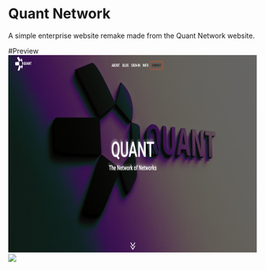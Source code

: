 # Quant Network
A simple enterprise website remake made from the Quant Network website.

#Preview
<img src="src/media/Captura.PNG" height="400">
<img src="src/media/gif.gif" >


